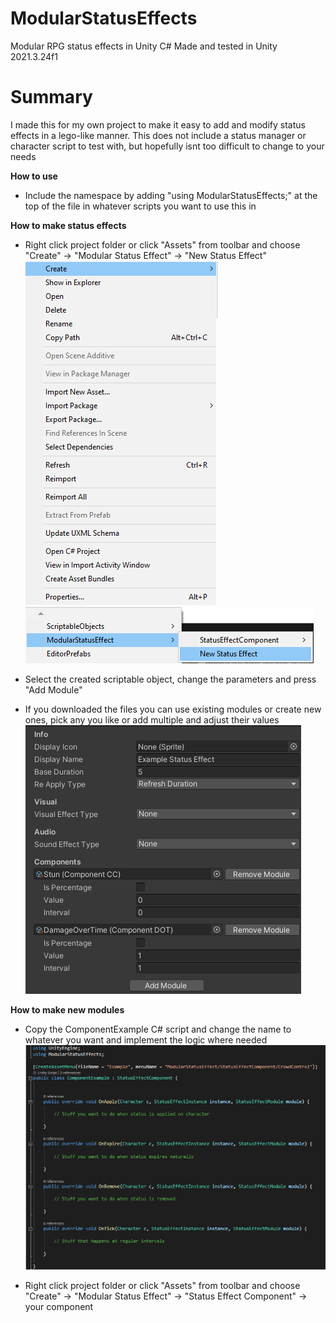 # ModularStatusEffects
Modular RPG status effects in Unity C#
Made and tested in Unity 2021.3.24f1

# Summary
I made this for my own project to make it easy to add and modify status effects in a lego-like manner.
This does not include a status manager or character script to test with, but hopefully isnt too difficult to change to your needs

**How to use**
- Include the namespace by adding "using ModularStatusEffects;" at the top of the file in whatever scripts you want to use this in

**How to make status effects**
- Right click project folder or click "Assets" from toolbar and choose "Create" -> "Modular Status Effect" -> "New Status Effect"
![alt text](https://github.com/Korhrob/ModularStatusEffects/blob/main/step1.png "Step1")
![alt text](https://github.com/Korhrob/ModularStatusEffects/blob/main/step2.png "Step2")

- Select the created scriptable object, change the parameters and press "Add Module"
- If you downloaded the files you can use existing modules or create new ones, pick any you like or add multiple and adjust their values
![alt text](https://github.com/Korhrob/ModularStatusEffects/blob/main/step3.png?raw=true "Step3")
  

**How to make new modules**
- Copy the ComponentExample C# script and change the name to whatever you want and implement the logic where needed
![alt text](https://github.com/Korhrob/ModularStatusEffects/blob/main/step4.png "Step4")

- Right click project folder or click "Assets" from toolbar and choose "Create" -> "Modular Status Effect" -> "Status Effect Component" -> your component
